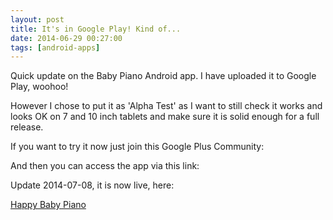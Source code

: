 ```yaml
---
layout: post
title: It's in Google Play! Kind of...
date: 2014-06-29 00:27:00
tags: [android-apps]
---
```

Quick update on the Baby Piano Android app. I have uploaded it to Google Play, woohoo!

However I chose to put it as 'Alpha Test' as I want to still check it works and looks OK on 7 and 10 inch tablets and make sure it is solid enough for a full release.

If you want to try it now just join this Google Plus Community:

And then you can access the app via this link:

Update 2014-07-08, it is now live, here:

[Happy Baby Piano][1]

[1]: https://play.google.com/store/apps/details?id=com.martincapodici.babypiano